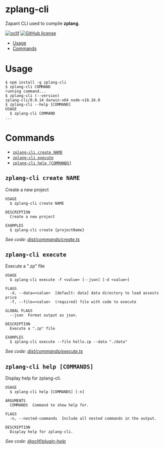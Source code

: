 zplang-cli
=================

Zapant CLI used to compile **zplang**.

[![oclif](https://img.shields.io/badge/cli-oclif-brightgreen.svg)](https://oclif.io)
[![GitHub license](https://img.shields.io/github/license/oclif/hello-world)](https://github.com/oclif/hello-world/blob/main/LICENSE)

<!-- toc -->
* [Usage](#usage)
* [Commands](#commands)
<!-- tocstop -->
# Usage
<!-- usage -->
```sh-session
$ npm install -g zplang-cli
$ zplang-cli COMMAND
running command...
$ zplang-cli (--version)
zplang-cli/0.0.14 darwin-x64 node-v18.16.0
$ zplang-cli --help [COMMAND]
USAGE
  $ zplang-cli COMMAND
...
```
<!-- usagestop -->
# Commands
<!-- commands -->
* [`zplang-cli create NAME`](#zplang-cli-create-name)
* [`zplang-cli execute`](#zplang-cli-execute)
* [`zplang-cli help [COMMANDS]`](#zplang-cli-help-commands)

## `zplang-cli create NAME`

Create a new project

```
USAGE
  $ zplang-cli create NAME

DESCRIPTION
  Create a new project

EXAMPLES
  $ zplang-cli create {projectName}
```

_See code: [dist/commands/create.ts](https://github.com/zapant-com/zp-lang/blob/v0.0.14/dist/commands/create.ts)_

## `zplang-cli execute`

Execute a ".zp" file

```
USAGE
  $ zplang-cli execute -f <value> [--json] [-d <value>]

FLAGS
  -d, --data=<value>  [default: data] data directory to load assests price
  -f, --file=<value>  (required) file with code to execute

GLOBAL FLAGS
  --json  Format output as json.

DESCRIPTION
  Execute a ".zp" file

EXAMPLES
  $ zplang-cli execute --file hello.zp --data "./data"
```

_See code: [dist/commands/execute.ts](https://github.com/zapant-com/zp-lang/blob/v0.0.14/dist/commands/execute.ts)_

## `zplang-cli help [COMMANDS]`

Display help for zplang-cli.

```
USAGE
  $ zplang-cli help [COMMANDS] [-n]

ARGUMENTS
  COMMANDS  Command to show help for.

FLAGS
  -n, --nested-commands  Include all nested commands in the output.

DESCRIPTION
  Display help for zplang-cli.
```

_See code: [@oclif/plugin-help](https://github.com/oclif/plugin-help/blob/v5.2.10/src/commands/help.ts)_
<!-- commandsstop -->
